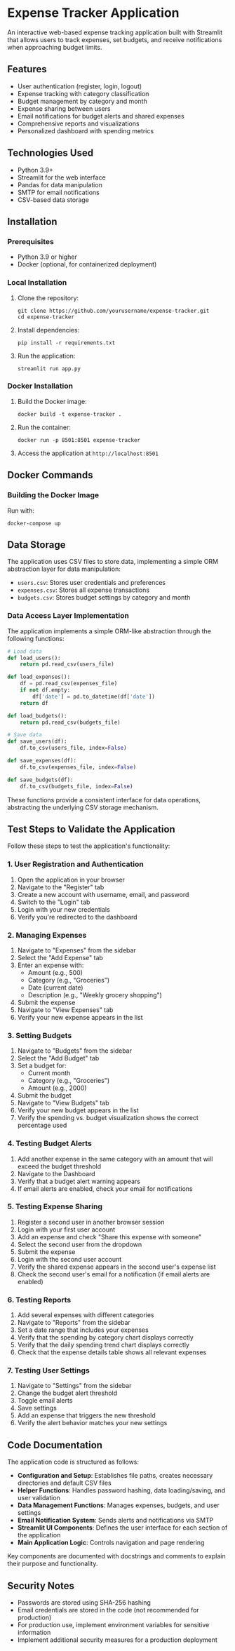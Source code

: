 # Expense Tracker Application

An interactive web-based expense tracking application built with Streamlit that allows users to track expenses, set budgets, and receive notifications when approaching budget limits.

## Features

- User authentication (register, login, logout)
- Expense tracking with category classification
- Budget management by category and month
- Expense sharing between users
- Email notifications for budget alerts and shared expenses
- Comprehensive reports and visualizations
- Personalized dashboard with spending metrics

## Technologies Used

- Python 3.9+
- Streamlit for the web interface
- Pandas for data manipulation
- SMTP for email notifications
- CSV-based data storage

## Installation

### Prerequisites

- Python 3.9 or higher
- Docker (optional, for containerized deployment)

### Local Installation

1. Clone the repository:
   ```
   git clone https://github.com/yourusername/expense-tracker.git
   cd expense-tracker
   ```

2. Install dependencies:
   ```
   pip install -r requirements.txt
   ```

3. Run the application:
   ```
   streamlit run app.py
   ```

### Docker Installation

1. Build the Docker image:
   ```
   docker build -t expense-tracker .
   ```

2. Run the container:
   ```
   docker run -p 8501:8501 expense-tracker
   ```

3. Access the application at `http://localhost:8501`

## Docker Commands

### Building the Docker Image

Run with:
```
docker-compose up
```

## Data Storage

The application uses CSV files to store data, implementing a simple ORM abstraction layer for data manipulation:

- `users.csv`: Stores user credentials and preferences
- `expenses.csv`: Stores all expense transactions
- `budgets.csv`: Stores budget settings by category and month

### Data Access Layer Implementation

The application implements a simple ORM-like abstraction through the following functions:

```python
# Load data
def load_users():
    return pd.read_csv(users_file)

def load_expenses():
    df = pd.read_csv(expenses_file)
    if not df.empty:
        df['date'] = pd.to_datetime(df['date'])
    return df

def load_budgets():
    return pd.read_csv(budgets_file)

# Save data
def save_users(df):
    df.to_csv(users_file, index=False)

def save_expenses(df):
    df.to_csv(expenses_file, index=False)

def save_budgets(df):
    df.to_csv(budgets_file, index=False)
```

These functions provide a consistent interface for data operations, abstracting the underlying CSV storage mechanism.

## Test Steps to Validate the Application

Follow these steps to test the application's functionality:

### 1. User Registration and Authentication

1. Open the application in your browser
2. Navigate to the "Register" tab
3. Create a new account with username, email, and password
4. Switch to the "Login" tab
5. Login with your new credentials
6. Verify you're redirected to the dashboard

### 2. Managing Expenses

1. Navigate to "Expenses" from the sidebar
2. Select the "Add Expense" tab
3. Enter an expense with:
   - Amount (e.g., 500)
   - Category (e.g., "Groceries")
   - Date (current date)
   - Description (e.g., "Weekly grocery shopping")
4. Submit the expense
5. Navigate to "View Expenses" tab
6. Verify your new expense appears in the list

### 3. Setting Budgets

1. Navigate to "Budgets" from the sidebar
2. Select the "Add Budget" tab
3. Set a budget for:
   - Current month
   - Category (e.g., "Groceries")
   - Amount (e.g., 2000)
4. Submit the budget
5. Navigate to "View Budgets" tab
6. Verify your new budget appears in the list
7. Verify the spending vs. budget visualization shows the correct percentage used

### 4. Testing Budget Alerts

1. Add another expense in the same category with an amount that will exceed the budget threshold
2. Navigate to the Dashboard
3. Verify that a budget alert warning appears
4. If email alerts are enabled, check your email for notifications

### 5. Testing Expense Sharing

1. Register a second user in another browser session
2. Login with your first user account
3. Add an expense and check "Share this expense with someone"
4. Select the second user from the dropdown
5. Submit the expense
6. Login with the second user account
7. Verify the shared expense appears in the second user's expense list
8. Check the second user's email for a notification (if email alerts are enabled)

### 6. Testing Reports

1. Add several expenses with different categories
2. Navigate to "Reports" from the sidebar
3. Set a date range that includes your expenses
4. Verify that the spending by category chart displays correctly
5. Verify that the daily spending trend chart displays correctly
6. Check that the expense details table shows all relevant expenses

### 7. Testing User Settings

1. Navigate to "Settings" from the sidebar
2. Change the budget alert threshold
3. Toggle email alerts
4. Save settings
5. Add an expense that triggers the new threshold
6. Verify the alert behavior matches your new settings

## Code Documentation

The application code is structured as follows:

- **Configuration and Setup**: Establishes file paths, creates necessary directories and default CSV files
- **Helper Functions**: Handles password hashing, data loading/saving, and user validation
- **Data Management Functions**: Manages expenses, budgets, and user settings
- **Email Notification System**: Sends alerts and notifications via SMTP
- **Streamlit UI Components**: Defines the user interface for each section of the application
- **Main Application Logic**: Controls navigation and page rendering

Key components are documented with docstrings and comments to explain their purpose and functionality.

## Security Notes

- Passwords are stored using SHA-256 hashing
- Email credentials are stored in the code (not recommended for production)
- For production use, implement environment variables for sensitive information
- Implement additional security measures for a production deployment
